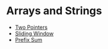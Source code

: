 # Arrays and Strings

- [Two Pointers](./two-pointers.md)
- [Sliding Window](./sliding-window.md)
- [Prefix Sum](./prefix-sum.md)
